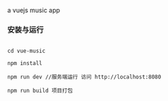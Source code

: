 
a vuejs music app

### 安装与运行

```

cd vue-music

npm install

npm run dev //服务端运行 访问 http://localhost:8080

npm run build 项目打包 

